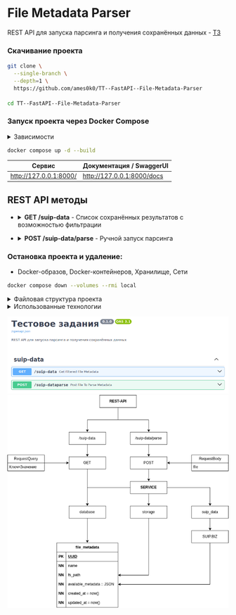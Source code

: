 # File Metadata Parser

REST API для запуска парсинга и получения сохранённых данных - [ТЗ](./_readme/TestTask.pdf)

### Скачивание проекта
```bash
git clone \
  --single-branch \
  --depth=1 \
  https://github.com/ames0k0/TT--FastAPI--File-Metadata-Parser

cd TT--FastAPI--File-Metadata-Parser
```

### Запуск проекта через Docker Compose
<details>
  <summary>Зависимости</summary>
  <pre>
docker -v  # Docker version 27.5.1, build 9f9e405
python -V  # Python 3.12.8</pre>
</details>

```bash
docker compose up -d --build
```
| Сервис                        | Документация / SwaggerUI                  |
| ----------------------------- | ----------------------------------------- |
| http://127.0.0.1:8000/        | http://127.0.0.1:8000/docs                |


## REST API методы
- <details>
  <summary><strong>GET /suip-data</strong> - Список сохранённых результатов с возможностью фильтрации</summary>

  | Параметры запроса   | Тип       | Описание              |
  | ------------------- | --------- | --------------------- |
  | Ключ=Значение       | Строка    | Фильтр по метаданным  |

  ```bash
  curl -X 'GET' \
    'http://127.0.0.1:8000/suip-data' \
    -H 'accept: application/json'
  ```

  ```bash
  # MIME тип=application/pdf
  curl -X 'GET' \
    'http://127.0.0.1:8000/suip-data?MIME%20%D1%82%D0%B8%D0%BF=application/pdf' \
    -H 'accept: application/json'
  ```

  ```json
  [
    {
    "fs_path": "static/file_metadata/b4218b17-80f2-4172-b4f2-c731075b08f8.json",
    "created_at": "2025-07-02T22:24:28.845874",
    "name": "тестовое задания.pdf",
    "available_metadata": {
      "Версия ExifTool": "13.30",
      "Название файла": "fileforsending",
      "Каталог": "/tmp",
      "Размер файла": "91 kB",
      "Дата редактирования файла": "2025:07:03 01:24:29+03:00",
      "Дата последнего доступа к файлу": "2025:07:03 01:24:29+03:00",
      "Дата изменения файлового индекса": "2025:07:03 01:24:29+03:00",
      "Разрешения файла": "-rw-r--r--",
      "Тип файла": "PDF",
      "Расширение файла": "pdf",
      "MIME тип": "application/pdf",
      "Версия PDF": "1.4",
      "Линеаризация": "Нет",
      "Количество страниц": "1",
      "Тегированный PDF": "Да",
      "Название": "тестовое задания",
      "Производитель": "Skia/PDF m139 Google Docs Renderer"
    },
    "id": "b4218b17-80f2-4172-b4f2-c731075b08f8",
    "updated_at": "2025-07-02T22:24:28.845874"
    }
  ]
  ```

</details>

- <details>
  <summary><strong>POST /suip-data/parse</strong> - Ручной запуск парсинга</summary>

  | Тело запроса    | Тип   | Описание          |
  | --------------- | ----- | ----------------- |
  | file            | Файл  | Файл для парсинга |

  ```bash
  curl -X 'POST' \
    'http://127.0.0.1:8000/suip-dataparse' \
    -H 'accept: application/json' \
    -H 'Content-Type: multipart/form-data' \
    -F 'file=@тестовое задания.pdf;type=application/pdf'
  ```

  ```json
  {
  "id": "b4218b17-80f2-4172-b4f2-c731075b08f8",
  "name": "тестовое задания.pdf",
  "fs_path": "static/file_metadata/b4218b17-80f2-4172-b4f2-c731075b08f8.json",
  "available_metadata": {
    "Версия ExifTool": "13.30",
    "Название файла": "fileforsending",
    "Каталог": "/tmp",
    "Размер файла": "91 kB",
    "Дата редактирования файла": "2025:07:03 01:24:29+03:00",
    "Дата последнего доступа к файлу": "2025:07:03 01:24:29+03:00",
    "Дата изменения файлового индекса": "2025:07:03 01:24:29+03:00",
    "Разрешения файла": "-rw-r--r--",
    "Тип файла": "PDF",
    "Расширение файла": "pdf",
    "MIME тип": "application/pdf",
    "Версия PDF": "1.4",
    "Линеаризация": "Нет",
    "Количество страниц": "1",
    "Тегированный PDF": "Да",
    "Название": "тестовое задания",
    "Производитель": "Skia/PDF m139 Google Docs Renderer"
  },
  "created_at": "2025-07-02T22:24:28.845874",
  "updated_at": "2025-07-02T22:24:28.845874"
  }
  ```
</details>



### Остановка проекта и удаление:
- Docker-образов, Docker-контейнеров, Хранилище, Сети
```bash
docker compose down --volumes --rmi local
```

<details>
<summary>Файловая структура проекта</summary>

```bash
tree -a -I ".git|.venv|__pycache__|_readme|static|pgdata|__init__.py" --dirsfirst
```
<pre>
.
├── src
│   ├── core
│   │   ├── config.py
│   │   ├── dependencies.py
│   │   └── exceptions.py
│   ├── database
│   │   ├── app.py
│   │   └── models.py
│   ├── routers
│   │   └── suip_data.py
│   ├── services
│   │   ├── base.py
│   │   ├── database.py
│   │   ├── storage.py
│   │   └── suip_data.py
│   ├── storage
│   │   └── app.py
│   └── main.py
├── docker-compose.yml
├── Dockerfile
├── .gitignore
├── pyproject.toml
├── .python-version
├── README.md
├── requirements.txt
└── uv.lock
</pre>
</details>

<details>
  <summary>Использованные технологии</summary>

| Название          | Ссылки                                                    |
| :---------------: | :-------------------------------------------------------: |
| FastAPI           | https://fastapi.tiangolo.com                              |
| Uvicorn           | https://www.uvicorn.org/                                  |
| SQLAlchemy        | https://www.sqlalchemy.org                                |
| PostgreSQL        | https://www.postgresql.org/                               |
| Pydantic          | https://docs.pydantic.dev/latest/                         |
| requests          | https://requests.readthedocs.io/en/latest/                |
| bs4               | https://www.crummy.com/software/BeautifulSoup/bs4/doc/    |
| Docker Compose    | https://docs.docker.com/compose                           |

</details>

<p align="center">
  <img src="./_readme/rest-api.png" />
  <img src="./_readme/Diagram.drawio.png" />
</p>